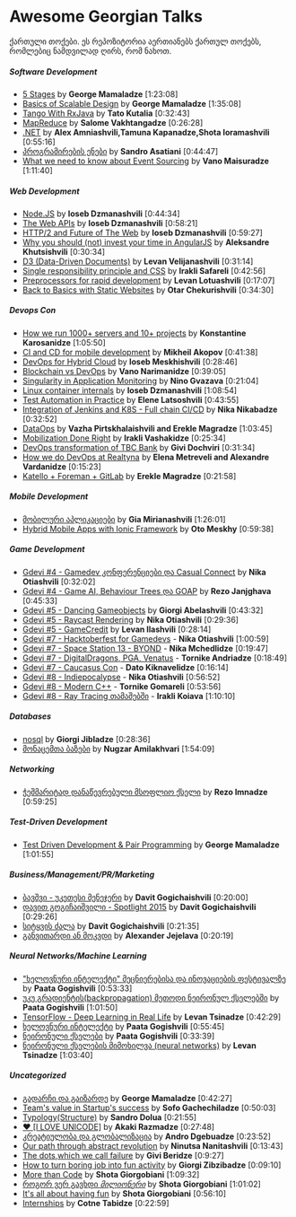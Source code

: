 # Awesome Georgian Talks
ქართული თოქები.
ეს რეპოზიტორია აერთიანებს ქართულ თოქებს, რომლებიც ნამდვილად ღირს, რომ ნახოთ.

##### Software Development
* [5 Stages](https://www.youtube.com/watch?v=GFim38_ycVE) by **George Mamaladze** [1:23:08]
* [Basics of Scalable Design](https://www.youtube.com/watch?v=kVlsn-lNz5A) by **George Mamaladze** [1:35:08]
* [Tango With RxJava](https://youtu.be/FwQAw1deuJM) by **Tato Kutalia** [0:32:43]
* [MapReduce](https://youtu.be/h_3WzSyxiUA) by **Salome Vakhtangadze** [0:26:28]
* [.NET](https://www.youtube.com/watch?v=QBJ4IhVH18w) by **Alex Amniashvili,Tamuna Kapanadze,Shota Ioramashvili** [0:55:16]
* [პროგრამირების ენები](https://www.youtube.com/watch?v=NxZuDglxcM0) by **Sandro Asatiani** [0:44:47]
* [What we need to know about Event Sourcing](https://www.youtube.com/watch?v=TZ_7Ers8cH0) by **Vano Maisuradze** [1:11:40]

##### Web Development
* [Node.JS](https://www.youtube.com/watch?v=GO74oM2Fb4o) by **Ioseb Dzmanashvili** [0:44:34]
* [The Web APIs](https://www.youtube.com/watch?v=pWSWImwblQ4) by **Ioseb Dzmanashvili** [0:58:21]
* [HTTP/2 and Future of The Web](https://youtu.be/X0F_28rQtJE?list=PLSNW1zVmUavZlT_U3gX68RsetvdqO5n8O) by **Ioseb Dzmanashvili** [0:59:27]
* [Why you should (not) invest your time in AngularJS](https://youtu.be/9GQ5zv6M8Mc?list=PLSNW1zVmUavZlT_U3gX68RsetvdqO5n8O) by **Aleksandre Khutsishvili** [0:30:34]
* [D3 (Data-Driven Documents)](https://www.youtube.com/watch?v=wN05Cwt95zU&list=PLSNW1zVmUavZlT_U3gX68RsetvdqO5n8O&index=4) by **Levan Velijanashvili** [0:31:14]
* [Single responsibility principle and CSS](https://www.youtube.com/watch?v=PEqFo8W21Mc&list=PLSNW1zVmUavZlT_U3gX68RsetvdqO5n8O&index=5) by **Irakli Safareli** [0:42:56]
* [Preprocessors for rapid development](https://www.youtube.com/watch?v=U26Ljk6ygAo) by **Levan Lotuashvili** [0:17:07]
* [Back to Basics with Static Websites](https://www.youtube.com/watch?v=E7xYekpAHfY) by **Otar Chekurishvili** [0:34:30]

##### Devops Con
* [How we run 1000+ servers and 10+ projects](https://www.youtube.com/watch?v=OazgE002u-w) by **Konstantine Karosanidze** [1:05:50]
* [CI and CD for mobile development](https://www.youtube.com/watch?v=_vtofOe3ejY) by **Mikheil Akopov** [0:41:38]
* [DevOps for Hybrid Cloud](https://www.youtube.com/watch?v=t473CJFNUks) by **Ioseb Meskhishvili** [0:28:46]
* [Blockchain vs DevOps](https://www.youtube.com/watch?v=Ep77U8vio4o) by **Vano Narimanidze** [0:39:05]
* [Singularity in Application Monitoring](https://www.youtube.com/watch?v=koMReo9xb9E) by **Nino Gvazava** [0:21:04]
* [Linux container internals](https://www.youtube.com/watch?v=VxlCOR-jCkE) by **Ioseb Dzmanashvili** [1:08:54]
* [Test Automation in Practice](https://www.youtube.com/watch?v=dvpaLkW8g0g) by **Elene Latsoshvili** [0:43:55]
* [Integration of Jenkins and K8S - Full chain CI/CD](https://www.youtube.com/watch?v=X_0iOBKPSUc) by **Nika Nikabadze** [0:32:52]
* [DataOps](https://www.youtube.com/watch?v=qFaAwG9Jums) by **Vazha Pirtskhalaishvili and Erekle Magradze** [1:03:45]
* [Mobilization Done Right](https://www.youtube.com/watch?v=L5o79IqCHM4) by **Irakli Vashakidze** [0:25:34]
* [DevOps transformation of TBC Bank](https://www.youtube.com/watch?v=840ROtSdUXU) by **Givi Dochviri** [0:31:34]
* [How we do DevOps at Realtyna](https://www.youtube.com/watch?v=Y-rGueVqtmU) by **Elena Metreveli and Alexandre Vardanidze** [0:15:23]
* [Katello + Foreman + GitLab](https://www.youtube.com/watch?v=6ZaHj48HVgE) by **Erekle Magradze** [0:21:58]

##### Mobile Development
* [მობილური აპლიკაციები](https://www.youtube.com/watch?v=gv48mbnMDzM) by **Gia Mirianashvili** [1:26:01]
* [Hybrid Mobile Apps with Ionic Framework](https://www.youtube.com/watch?v=deGGLiCMZLU&list=PLSNW1zVmUavZlT_U3gX68RsetvdqO5n8O&index=3) by **Oto Meskhy** [0:59:38]

##### Game Development
* [Gdevi #4 - Gamedev კონფერენციები და Casual Connect](https://youtu.be/xdjy767KeiM) by **Nika Otiashvili** [0:32:02]
* [Gdevi #4 - Game AI, Behaviour Trees და GOAP](https://youtu.be/_f5g0boRPwQ) by **Rezo Janjghava** [0:45:33]
* [Gdevi #5 - Dancing Gameobjects](https://youtu.be/7PnX7id8pRw) by **Giorgi Abelashvili** [0:43:32]
* [Gdevi #5 - Raycast Rendering](https://youtu.be/wWlUa5JcCUE) by **Nika Otiashvili** [0:29:36]
* [Gdevi #5 - GameCredit](https://youtu.be/Hmf-9DPfBIA) by **Levan Ilashvili** [0:28:14]
* [Gdevi #7 - Hacktoberfest for Gamedevs](https://youtu.be/T1hKY0VIhkw) - **Nika Otiashvili** [1:00:59]
* [Gdevi #7 - Space Station 13 - BYOND](https://youtu.be/jYz6SS8QiJE) - **Nika Mchedlidze** [0:19:47]
* [Gdevi #7 - DigitalDragons, PGA, Venatus](https://youtu.be/srxCra_-1kQ) - **Tornike Andriadze** [0:18:49]
* [Gdevi #7 - Caucasus Con](https://youtu.be/YPePse_YSzo) - **Dato Kiknavelidze** [0:16:14]
* [Gdevi #8 - Indiepocalypse](https://youtu.be/lf1YHFEyh1c) - **Nika Otiashvili** [0:56:52]
* [Gdevi #8 - Modern C++](https://youtu.be/0ROoPusvGeQ) - **Tornike Gomareli** [0:53:56]
* [Gdevi #8 - Ray Tracing თამაშებში](https://youtu.be/bDQ_0g2rM4Y) - **Irakli Koiava** [1:10:10]

##### Databases
* [nosql](https://www.youtube.com/watch?v=d6D8SVJho40) by **Giorgi Jibladze** [0:28:36]
* [მონაცემთა ბაზები](https://www.youtube.com/watch?v=zSXwkBW4X7I) by **Nugzar Amilakhvari** [1:54:09]

##### Networking
* [ჭეშმარიტად დანაწევრებული მსოფლიო ქსელი](https://www.youtube.com/watch?v=3HBfGD9ooqY) by **Rezo Imnadze** [0:59:25]

##### Test-Driven Development
* [Test Driven Development & Pair Programming](https://www.youtube.com/watch?v=yGg97JeyxWE) by **George Mamaladze** [1:01:55]

##### Business/Management/PR/Marketing
* [ბავშვი - უკეთესი მენეჯერი](https://www.youtube.com/watch?v=kF1vv63htEE) by **Davit Gogichaishvili** [0:20:00]
* [დავით გოგიჩაიშვილი - Spotlight 2015](https://youtu.be/q4vd94A734Q) by **Davit Gogichaishvili** [0:29:26]
* [სიტყვის ძალა](https://youtu.be/mVBVAfGGsAo) by **Davit Gogichaishvili** [0:21:35]
* [განვითარდი ან მოკვდი](https://www.youtube.com/watch?v=IdfqGDnfDl8) by **Alexander Jejelava** [0:20:19]

##### Neural Networks/Machine Learning
* ["ხელოვნური ინტელექტი" მეცნიერებისა და ინოვაციების ფესტივალზე](https://www.facebook.com/amigoSmith/videos/vb.1033808908/10209458516273182) by **Paata Gogishvili** [0:53:33]
* [უკუ გრადიენტის(backpropagation) მეთოდი ნეირონულ ქსელებში](https://www.facebook.com/amigoSmith/videos/10209576561784246/) by **Paata Gogishvili** [1:01:50]
* [TensorFlow - Deep Learning in Real Life](https://youtu.be/C4qIsTKzBLs) by **Levan Tsinadze** [0:42:29]
* [ხელოვნური ინტელექტი](https://www.youtube.com/watch?v=AUYkF7dCJG8) by **Paata Gogishvili** [0:55:45]
* [ნეირონული ქსელები](https://www.youtube.com/watch?v=0hjLG6LLTFc) by **Paata Gogishvili** [0:33:39]
* [ნეირონული ქსელების მიმოხილვა (neural networks)](https://www.youtube.com/watch?v=jcqLsFQ1k3A) by **Levan Tsinadze** [1:03:40]

##### Uncategorized
* [გადარჩი და გაიზარდე](https://youtu.be/HLpeU5VrSX8) by **George Mamaladze** [0:42:27]
* [Team's value in Startup's success](https://youtu.be/03GhfNvqYcU) by **Sofo Gachechiladze** [0:50:03]
* [Typology(Structure)](https://youtu.be/yHdGFTpsmR0) by **Sandro Dolua** [0:21:55]
* [ ❤  [I LOVE UNICODE]](https://youtu.be/TOtWufvKE5Y) by **Akaki Razmadze** [0:27:48]
* [კრეატიულობა და გლობალიზაცია](https://www.youtube.com/watch?v=Ru2FrMNozy0) by **Andro Dgebuadze** [0:23:52]
* [Our path through abstract revolution](https://www.youtube.com/watch?v=_LPFOacU8rU) by **Ninutsa Nanitashvili** [0:13:43]
* [The dots,which we call failure](https://www.youtube.com/watch?v=xPGePqW8n1s) by **Givi Beridze** [0:9:27]
* [How to turn boring job into fun activity](https://www.youtube.com/watch?v=vARXWqHv5lE) by **Giorgi Zibzibadze** [0:09:10]
* [More than Code](https://www.youtube.com/watch?v=7laolN-J7ww) by **Shota Giorgobiani** [1:09:32]
* [როგორ ვერ გავხდი $მილიონერი$](https://www.youtube.com/watch?v=Aoa5JEneN1U) by **Shota Giorgobiani** [1:01:02]
* [It's all about having fun](https://www.youtube.com/watch?v=xIznxXl_04c) by **Shota Giorgobiani** [0:56:10]
* [Internships](https://www.youtube.com/watch?v=uuxj3jmwgHY) by **Cotne Tabidze** [0:22:59]

